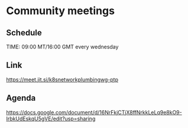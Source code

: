 # Community meetings
## Schedule
TIME: 09:00 MT/16:00 GMT every wednesday
## Link
https://meet.jit.si/k8snetworkplumbingwg-ptp
## Agenda
https://docs.google.com/document/d/16NrFkjCTjX8ffNrkkLeLq9e8kO9-IrbkUdEskqU5gVE/edit?usp=sharing